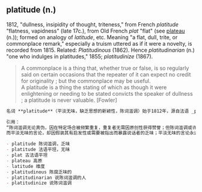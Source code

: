 ## platitude (n.)

1812, "dullness, insipidity of thought, triteness," from French _platitude_ "flatness, vapidness" (late 17c.), from Old French _plat_ "flat" (see [plateau](https://www.etymonline.com/word/plateau#etymonline_v_16457 "Etymology, meaning and definition of plateau ") (n.)); formed on analogy of _latitude_, etc. Meaning "a flat, dull, trite, or commonplace remark," especially a truism uttered as if it were a novelty, is recorded from 1815. Related: _Platitudinous_ (1862). Hence _platitudinarian_ (n.) "one who indulges in platitudes," 1855; _platitudinize_ (1867).

> A commonplace is a thing that, whether true or false, is so regularly said on certain occasions that the repeater of it can expect no credit for originality ; but the commonplace may be useful.  
> A platitude is a thing the stating of which as though it were enlightening or needing to be stated convicts the speaker of dullness ; a platitude is never valuable. \[Fowler\]

```md
名词 **platitude**（平淡无味，缺乏思想的新颖性，陈词滥调）始于1812年，源自法语 _platitude_（17世纪晚期），意为“平坦，无味”，来源于古法语 _plat_，意为“平坦”（参见名词 [plateau](https://www.etymonline.com/word/plateau#etymonline_v_16457 "Etymology, meaning and definition of plateau") “高原”）；该词构成借鉴了 _latitude_（纬度）等词的形式。1815年出现“平淡、乏味、陈词滥调的言论”，尤指作为新奇之语而发表的显而易见的真理。相关词有 _platitudinous_（1862年，形容词，意为“陈腐乏味的”）。由此衍生的名词 _platitudinarian_（1855年，指经常说陈词滥调的人）；动词 _platitudinize_（1867年，意为“说陈词滥调”）。

引用：  
“陈词滥调无论真伪，因在特定场合被频繁重复，重复者无需因原创性获得赞誉；但陈词滥调或许有其用处。  
而平淡无味的言论，却因假装其有启发性或需要被指出而暴露说话者的乏味；平淡无味的言论永远无价值。”  —— 弗勒（Fowler）

- platitude 陈词滥调，乏味  
- platitude 法语平坦，无味  
- plat 古法语平坦  
- plateau 高原  
- latitude 维度  
- platitudinous 陈腐乏味的  
- platitudinarian 说陈词滥调的人  
- platitudinize 说陈词滥调
```